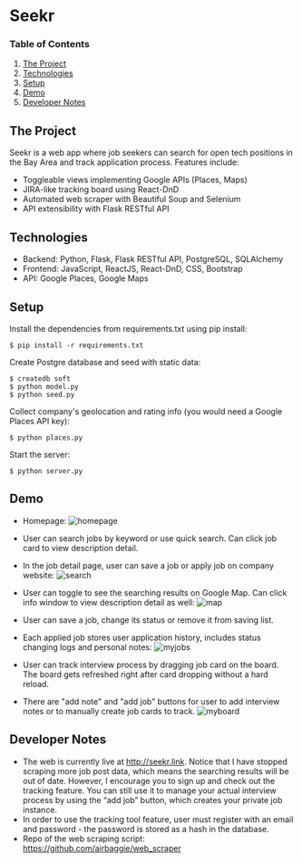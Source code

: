 # Seekr

### Table of Contents
1. [The Project](#project)
2. [Technologies](#tech)
3. [Setup](#setup)
4. [Demo](#demo)
5. [Developer Notes](#notes)

<a name="project"></a>
## The Project
Seekr is a web app where job seekers can search for open tech positions in the Bay Area and track application process. Features include:
- Toggleable views implementing Google APIs (Places, Maps)
- JIRA-like tracking board using React-DnD
- Automated web scraper with Beautiful Soup and Selenium
- API extensibility with Flask RESTful API

<a name="tech"></a>
## Technologies
- Backend: Python, Flask, Flask RESTful API, PostgreSQL, SQLAlchemy<br />
- Frontend: JavaScript, ReactJS, React-DnD, CSS, Bootstrap<br />
- API: Google Places, Google Maps<br />

<a name="setup"></a>
## Setup
Install the dependencies from requirements.txt using pip install:
```
$ pip install -r requirements.txt
```
Create Postgre database and seed with static data:
```
$ createdb soft
$ python model.py
$ python seed.py
```
Collect company's geolocation and rating info (you would need a Google Places API key):
```
$ python places.py
```
Start the server:
```
$ python server.py
```

<a name="demo"></a>
## Demo
* Homepage:
![homepage](https://github.com/airbaggie/seekr_web_app/blob/master/static/assets/gif/home.gif)

* User can search jobs by keyword or use quick search. Can click job card to view description detail.
* In the job detail page, user can save a job or apply job on company website:
![search](https://github.com/airbaggie/seekr_web_app/blob/master/static/assets/gif/search.gif)

* User can toggle to see the searching results on Google Map. Can click info window to view description detail as well:
![map](https://github.com/airbaggie/seekr_web_app/blob/master/static/assets/gif/map.gif)

* User can save a job, change its status or remove it from saving list.
* Each applied job stores user application history, includes status changing logs and personal notes:
![myjobs](https://github.com/airbaggie/seekr_web_app/blob/master/static/assets/gif/myjobs.gif)

* User can track interview process by dragging job card on the board. The board gets refreshed right after card dropping without a hard reload.
* There are "add note" and "add job" buttons for user to add interview notes or to manually create job cards to track.
![myboard](https://github.com/airbaggie/seekr_web_app/blob/master/static/assets/gif/myboard.gif)


<a name="notes"></a>
## Developer Notes
- The web is currently live at http://seekr.link. Notice that I have stopped scraping more job post data, which means the searching results will be out of date. However, I encourage you to sign up and check out the tracking feature. You can still use it to manage your actual interview process by using the “add job” button, which creates your private job instance.
- In order to use the tracking tool feature, user must register with an email and password - the password is stored as a hash in the database.
- Repo of the web scraping script: https://github.com/airbaggie/web_scraper

